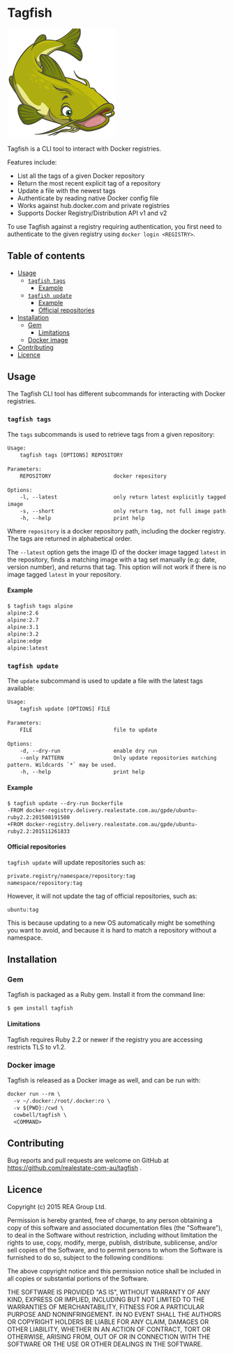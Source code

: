 # Tagfish 

![Tagfish logo](logo.jpg)

Tagfish is a CLI tool to interact with Docker registries. 

Features include:

- List all the tags of a given Docker repository
- Return the most recent explicit tag of a repository
- Update a file with the newest tags
- Authenticate by reading native Docker config file 
- Works against hub.docker.com and private registries
- Supports Docker Registry/Distribution API v1 and v2 

To use Tagfish against a registry requiring authentication, you first need to authenticate to the given registry using `docker login <REGISTRY>`.

## Table of contents

<!-- MarkdownTOC autolink=true bracket=round depth=4 -->

- [Usage](#usage)
  - [`tagfish tags`](#tagfish-tags)
    - [Example](#example)
  - [`tagfish update`](#tagfish-update)
    - [Example](#example-2)
    - [Official repositories](#official-repositories)
- [Installation](#installation)
  - [Gem](#gem)
    - [Limitations](#limitations)
  - [Docker image](#docker-image)
- [Contributing](#contributing)
- [Licence](#licence)


<!-- /MarkdownTOC -->

## Usage
The Tagfish CLI tool has different subcommands for interacting with Docker registries.

### `tagfish tags`
The `tags` subcommands is used to retrieve tags from a given repository:

    Usage:
        tagfish tags [OPTIONS] REPOSITORY

    Parameters:
        REPOSITORY                    docker repository

    Options:
        -l, --latest                  only return latest explicitly tagged image
        -s, --short                   only return tag, not full image path
        -h, --help                    print help

Where `repository` is a docker repository path, including the docker registry. The tags are returned in alphabetical order.

The `--latest` option gets the image ID of the docker image tagged `latest` in the repository, finds a matching image with a tag set manually (e.g: date, version number), and returns that tag. This option will not work if there is no image tagged `latest` in your repository.

#### Example
```
$ tagfish tags alpine
alpine:2.6
alpine:2.7
alpine:3.1
alpine:3.2
alpine:edge
alpine:latest
```

### `tagfish update`
The `update` subcommand is used to update a file with the latest tags available:

    Usage:
        tagfish update [OPTIONS] FILE
    
    Parameters:
        FILE                          file to update
    
    Options:
        -d, --dry-run                 enable dry run
        --only PATTERN                Only update repositories matching pattern. Wildcards `*` may be used.
        -h, --help                    print help

#### Example
```
$ tagfish update --dry-run Dockerfile
-FROM docker-registry.delivery.realestate.com.au/gpde/ubuntu-ruby2.2:201508191500
+FROM docker-registry.delivery.realestate.com.au/gpde/ubuntu-ruby2.2:201511261833
```

#### Official repositories
`tagfish update` will update repositories such as:
```
private.registry/namespace/repository:tag
namespace/repository:tag
```
However, it will not update the tag of official repositories, such as:
```
ubuntu:tag
```
This is because updating to a new OS automatically might be something you want to avoid, and because it is hard to match a repository without a namespace.

## Installation
### Gem
Tagfish is packaged as a Ruby gem. Install it from the command line:

```
$ gem install tagfish
```

#### Limitations
Tagfish requires Ruby 2.2 or newer if the registry you are accessing restricts TLS to v1.2.

### Docker image
Tagfish is released as a Docker image as well, and can be run with:

```
docker run --rm \
  -v ~/.docker:/root/.docker:ro \
  -v ${PWD}:/cwd \
  cowbell/tagfish \
  <COMMAND>
```

## Contributing

Bug reports and pull requests are welcome on GitHub at https://github.com/realestate-com-au/tagfish .

## Licence

Copyright (c) 2015 REA Group Ltd.

Permission is hereby granted, free of charge, to any person obtaining a copy
of this software and associated documentation files (the "Software"), to deal
in the Software without restriction, including without limitation the rights
to use, copy, modify, merge, publish, distribute, sublicense, and/or sell
copies of the Software, and to permit persons to whom the Software is
furnished to do so, subject to the following conditions:

The above copyright notice and this permission notice shall be included in
all copies or substantial portions of the Software.

THE SOFTWARE IS PROVIDED "AS IS", WITHOUT WARRANTY OF ANY KIND, EXPRESS OR
IMPLIED, INCLUDING BUT NOT LIMITED TO THE WARRANTIES OF MERCHANTABILITY,
FITNESS FOR A PARTICULAR PURPOSE AND NONINFRINGEMENT. IN NO EVENT SHALL THE
AUTHORS OR COPYRIGHT HOLDERS BE LIABLE FOR ANY CLAIM, DAMAGES OR OTHER
LIABILITY, WHETHER IN AN ACTION OF CONTRACT, TORT OR OTHERWISE, ARISING FROM,
OUT OF OR IN CONNECTION WITH THE SOFTWARE OR THE USE OR OTHER DEALINGS IN
THE SOFTWARE.
